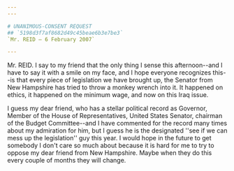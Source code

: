 ```yaml
---
---

# UNANIMOUS-CONSENT REQUEST
## `5198d3f7af8682d49c45beae6b3e7be3`
`Mr. REID — 6 February 2007`

---
```



Mr. REID. I say to my friend that the only thing I sense this 
afternoon--and I have to say it with a smile on my face, and I hope 
everyone recognizes this--is that every piece of legislation we have 
brought up, the Senator from New Hampshire has tried to throw a monkey 
wrench into it. It happened on ethics, it happened on the minimum wage, 
and now on this Iraq issue.

I guess my dear friend, who has a stellar political record as 
Governor, Member of the House of Representatives, United States 
Senator, chairman of the Budget Committee--and I have commented for the 
record many times about my admiration for him, but I guess he is the 
designated ''see if we can mess up the legislation'' guy this year. I 
would hope in the future to get somebody I don't care so much about 
because it is hard for me to try to oppose my dear friend from New 
Hampshire. Maybe when they do this every couple of months they will 
change.

